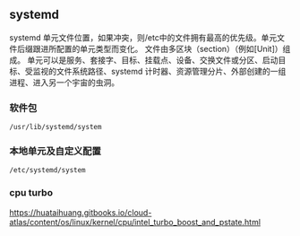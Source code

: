## systemd
systemd 单元文件位置，如果冲突，则/etc中的文件拥有最高的优先级。单元文件后缀跟进所配置的单元类型而变化。
文件由多区块（section）（例如[Unit]）组成。
单元可以是服务、套接字、目标、挂载点、设备、交换文件或分区、启动目标、受监视的文件系统路径、systemd 计时器、资源管理分片、外部创建的一组进程、进入另一个宇宙的虫洞。

### 软件包
`/usr/lib/systemd/system`


### 本地单元及自定义配置
`/etc/systemd/system`


### cpu turbo
 https://huataihuang.gitbooks.io/cloud-atlas/content/os/linux/kernel/cpu/intel_turbo_boost_and_pstate.html